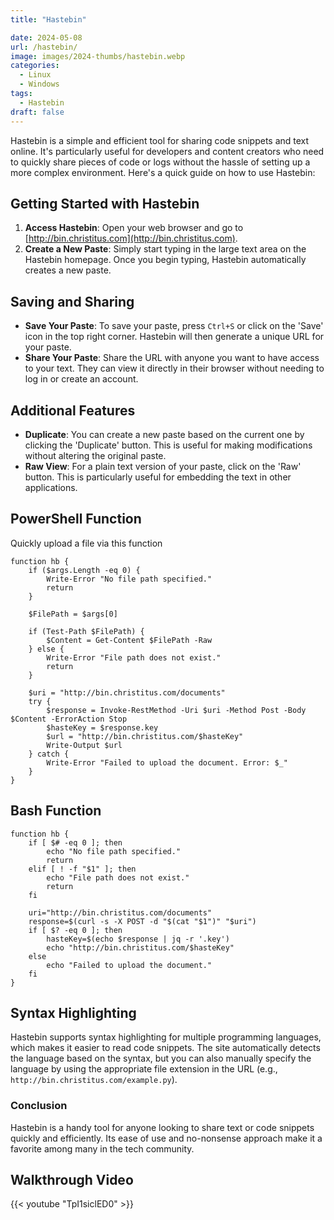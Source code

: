 ```yaml
---
title: "Hastebin"

date: 2024-05-08
url: /hastebin/
image: images/2024-thumbs/hastebin.webp
categories:
  - Linux
  - Windows
tags:
  - Hastebin
draft: false
---
```

<!--more-->
Hastebin is a simple and efficient tool for sharing code snippets and text online. It's particularly useful for developers and content creators who need to quickly share pieces of code or logs without the hassle of setting up a more complex environment. Here's a quick guide on how to use Hastebin:

## Getting Started with Hastebin
1. **Access Hastebin**: Open your web browser and go to [http://bin.christitus.com](http://bin.christitus.com).
2. **Create a New Paste**: Simply start typing in the large text area on the Hastebin homepage. Once you begin typing, Hastebin automatically creates a new paste.

## Saving and Sharing
- **Save Your Paste**: To save your paste, press `Ctrl+S` or click on the 'Save' icon in the top right corner. Hastebin will then generate a unique URL for your paste.
- **Share Your Paste**: Share the URL with anyone you want to have access to your text. They can view it directly in their browser without needing to log in or create an account.

## Additional Features
- **Duplicate**: You can create a new paste based on the current one by clicking the 'Duplicate' button. This is useful for making modifications without altering the original paste.
- **Raw View**: For a plain text version of your paste, click on the 'Raw' button. This is particularly useful for embedding the text in other applications.

## PowerShell Function

Quickly upload a file via this function

```
function hb {
    if ($args.Length -eq 0) {
        Write-Error "No file path specified."
        return
    }

    $FilePath = $args[0]

    if (Test-Path $FilePath) {
        $Content = Get-Content $FilePath -Raw
    } else {
        Write-Error "File path does not exist."
        return
    }

    $uri = "http://bin.christitus.com/documents"
    try {
        $response = Invoke-RestMethod -Uri $uri -Method Post -Body $Content -ErrorAction Stop
        $hasteKey = $response.key
        $url = "http://bin.christitus.com/$hasteKey"
        Write-Output $url
    } catch {
        Write-Error "Failed to upload the document. Error: $_"
    }
}
```

## Bash Function

```
function hb {
    if [ $# -eq 0 ]; then
        echo "No file path specified."
        return
    elif [ ! -f "$1" ]; then
        echo "File path does not exist."
        return
    fi

    uri="http://bin.christitus.com/documents"
    response=$(curl -s -X POST -d "$(cat "$1")" "$uri")
    if [ $? -eq 0 ]; then
        hasteKey=$(echo $response | jq -r '.key')
        echo "http://bin.christitus.com/$hasteKey"
    else
        echo "Failed to upload the document."
    fi
}
```

## Syntax Highlighting
Hastebin supports syntax highlighting for multiple programming languages, which makes it easier to read code snippets. The site automatically detects the language based on the syntax, but you can also manually specify the language by using the appropriate file extension in the URL (e.g., `http://bin.christitus.com/example.py`).

### Conclusion
Hastebin is a handy tool for anyone looking to share text or code snippets quickly and efficiently. Its ease of use and no-nonsense approach make it a favorite among many in the tech community.

## Walkthrough Video

{{< youtube "TpI1siclED0" >}}
